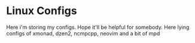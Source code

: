 # Linux Configs
Here i'm storing my configs. Hope it'll be helpful for somebody.
Here lying configs of xmonad, dzen2, ncmpcpp, neovim and a bit of mpd
